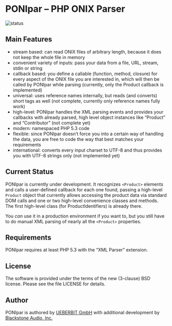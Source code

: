 # PONIpar – PHP ONIX Parser

![status](https://img.shields.io/badge/Status-Under%20Development-blue.svg)

## Main Features
* stream based: can read ONIX files of arbitrary length, because it does not keep the whole file in memory
* convenient variety of inputs: pass your data from a file, URL, stream, stdin or string
* callback based: you define a callable (function, method, closure) for every aspect of the ONIX file you are interested in, which will then be called by PONIpar while parsing (currently, only the Product callback is implemented)
* universal: uses reference names internally, but reads (and converts) short tags as well (not complete, currently only reference names fully work)
* high-level: PONIpar handles the XML parsing events and provides your callbacks with already parsed, high level object instances like “Product” and “Contributor” (not complete yet)
* modern: namespaced PHP 5.3 code
* flexible: since PONIpar doesn’t force you into a certain way of handling the data, you are free to code the way that best matches your requirements
* international: converts every input charset to UTF-8 and thus provides you with UTF-8 strings only (not implemented yet)

## Current Status
PONIpar is currently under development. It recognizes `<Product>` elements and calls a user-defined callback for each one found, passing a high-level `Product` object that currently allows accessing the product data via standard DOM calls and one or two high-level convenience classes and methods. The first high-level class (for ProductIdentifiers) is already there.

You _can_ use it in a production environment if you want to, but you still have to do manual XML parsing of nearly all the `<Product>` properties.

## Requirements
PONIpar requires at least PHP 5.3 with the “XML Parser” extension.

## License
The software is provided under the terms of the new (3-clause) BSD license. Please see the file LICENSE for details.

## Author
PONIpar is authored by [UEBERBIT GmbH](http://www.ueberbit.de) with additional development by [Blackstone Audio, Inc.](http://www.blackstoneaudio.com)

